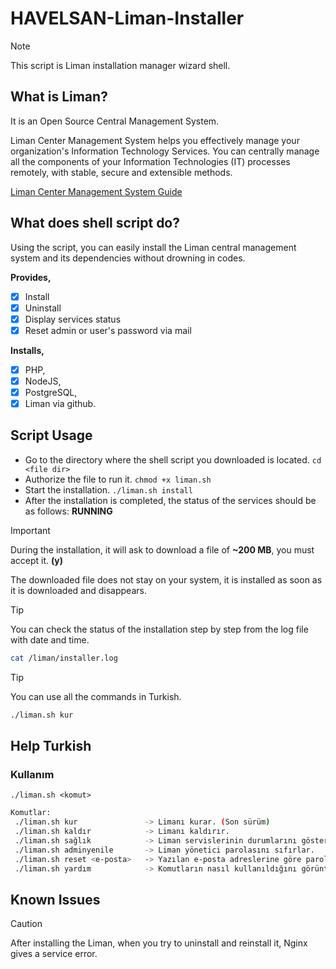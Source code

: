 # HAVELSAN-Liman-Installer
> [!NOTE]
> This script is Liman installation manager wizard shell.

## What is Liman?
It is an Open Source Central Management System. 

Liman Center Management System helps you effectively manage your organization's Information Technology Services. You can centrally manage all the components of your Information Technologies (IT) processes remotely, with stable, secure and extensible methods.

[Liman Center Management System Guide](https://docs.liman.dev/)

## What does shell script do?
Using the script, you can easily install the Liman central management system and its dependencies without drowning in codes.

**Provides,**
- [x] Install
- [X] Uninstall
- [x] Display services status
- [x] Reset admin or user's password via mail

**Installs,**
- [x] PHP,
- [x] NodeJS,
- [x] PostgreSQL,
- [x] Liman via github.

## Script Usage

- Go to the directory where the shell script you downloaded is located. `cd <file dir>`
- Authorize the file to run it. `chmod +x liman.sh`
- Start the installation. `./liman.sh install`
- After the installation is completed, the status of the services should be as follows: **RUNNING**

> [!IMPORTANT]
> During the installation, it will ask to download a file of **~200 MB**, you must accept it. **(y)**

The downloaded file does not stay on your system, it is installed as soon as it is downloaded and disappears.

> [!TIP]
> You can check the status of the installation step by step from the log file with date and time.
```bash
cat /liman/installer.log
```

> [!TIP]
> You can use all the commands in Turkish.
```bash
./liman.sh kur
```

## Help Turkish

### Kullanım 
`./liman.sh <komut>`
```bash
Komutlar:
 ./liman.sh kur               -> Limanı kurar. (Son sürüm)
 ./liman.sh kaldır            -> Limanı kaldırır.
 ./liman.sh sağlık            -> Liman servislerinin durumlarını gösterir.
 ./liman.sh adminyenile       -> Liman yönetici parolasını sıfırlar.
 ./liman.sh reset <e-posta>   -> Yazılan e-posta adreslerine göre parolayı sıfırlar.
 ./liman.sh yardım            -> Komutların nasıl kullanıldığını görüntüler."
```

## Known Issues

> [!CAUTION]
> After installing the Liman, when you try to uninstall and reinstall it, Nginx gives a service error.

